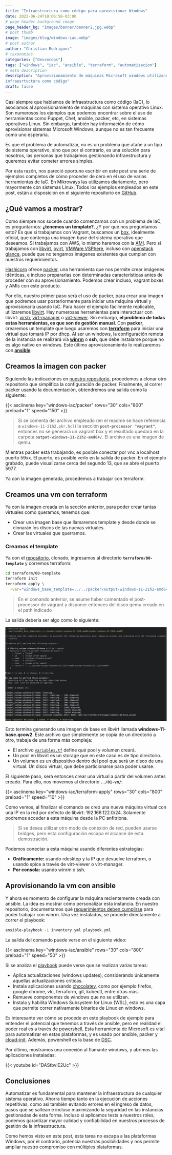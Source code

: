 ```yaml
---
title: "Infraestructura como código para aprovisionar Windows"
date: 2022-06-24T10:06:58-03:00
# page header background image
page_header_bg: "images/banner/banner2.jpg.webp"
# post thumb
image: "images/blog/windows-iac.webp"
# post author
author: "Christian Rodriguez"
# taxonomies
categories: ["Devsecops"]
tags: ["windows", "iac", "ansible", "terraform", "automatizacion"]
# meta description
description: "Aprovisionamiento de máquinas Microsoft windows utilizando
infraesrtuctura como código"
draft: false
---
```


Casi siempre que hablamos de infraestructura como código (IaC), lo asociamos al
aprovisionamiento de máquinas con sistema operativo Linux. Son numerosos los
ejemplos que podemos encontrar sobre el uso de herramientas como Puppet, Chef,
ansible, packer, etc, en sistemas operativos Linux. Sin embargo, también hay
información de cómo aprovisionar sistemas Microsoft Windows, aunque no es tan
frecuente como uno esperaría.

Es que el problema de automatizar, no es un problema que atañe a un tipo de
sistema operativo, sino que por el contrario, es una solución para nosotros, las
personas que trabajamos gestionando infraestructura y queremos evitar cometer
errores simples.

Por esta razón, nos pareció oportuno escribir en este post una serie de ejemplos
completos de cómo proceder de cero en el uso de varias herramientas de IaC. En
Mikroways las utilizamos diariamente, pero mayormente con sistemas Linux. Todos
los ejemplos empleados en este post, están a disposición en el siguiente
repositorio en [GitHub](https://github.com/Mikroways/windows-packer-terraform-libvirt).

## ¿Qué vamos a mostrar?

Como siempre nos sucede cuando comenzamos con un problema de IaC, es
preguntarnos: __**¿tenemos un template?**__. ¿Y por qué nos preguntamos esto? Es
que si trabajamos con Vagrant, buscamos un [box](https://app.vagrantup.com/boxes/search),
idealmente oficial, que contenga una imagen base del sistema operativo que
deseamos. Si trabajamos con AWS, lo mismo haremos con la
[AMI](https://docs.aws.amazon.com/AWSEC2/latest/UserGuide/finding-an-ami.html).
Pero si trabajamos con [libvirt](https://libvirt.org/),
[ovirt](https://www.ovirt.org/), [VMWare
VSPhere](https://www.vmware.com/products/vsphere.html), incluso con [openstack
glance](https://docs.openstack.org/glance/latest/), puede que no tengamos
imágenes existentes que cumplan con nuestros requerimientos.

[Hashicorp](https://www.hashicorp.com/) ofrece [packer](https://www.packer.io/),
una herramienta que nos permite crear imágenes idénticas, e incluso prepararlas
con determinadas características antes de proceder con su aprovisionamiento.
Podemos crear incluso, vagrant boxes y AMIs con este producto.

Por ello, nuestro primer paso será el uso de packer, para crear una imagen que
podremos usar posteriormente para iniciar una máquina virtual y aprovisionarla
usando IaC. Para hacer el ejemplo fácilmente  replicable, utilizaremos
[libvirt](https://libvirt.org/). Hay numerosas herramientas para interactuar con
libvirt: [virsh](https://www.libvirt.org/manpages/virsh.html),
[virt-manager](https://virt-manager.org/) o
[virt-viewer](https://gitlab.com/virt-viewer/virt-viewer). Sin embargo, **el
problema de todas estas herramientas, es que son de gestión manual**. Con
**packer**, crearemos un template que luego usaremos con
[**terraform**](https://www.terraform.io/) para iniciar una virtual
que tomará IP por dhcp. Al ser un windows, la configuración remota de la
instancia se realizará vía
**[winrm](https://docs.microsoft.com/en-us/windows/win32/winrm/portal)** o
**ssh**, que debe instalarse porque no es algo nativo en windows. Este último
aprovisionamiento lo realizaremos con [**ansible**](https://www.ansible.com/).


## Creamos la imagen con packer

Siguiendo las indicaciones en [nuestro repositorio](https://github.com/Mikroways/windows-packer-terraform-libvirt),
procedemos a clonar otro repositorio que simplifica la  configuración de packer.
Finalmente, al correr packer usando la documentación, obtendremos una salida
como la siguiente:

{{< asciinema key="windows-iac/packer" rows="30" cols="800" preload="1" speed="150" >}}

> Si se comenta del archivo empleado (en el readme se hace referencia a
> `windows-11-21h2.pkr.hcl`) la sección **`post-processor "vagrant"`**,
> entonces no se generará un vagrant box y el resultado quedará en la carpeta
> **`output-windows-11-21h2-amd64/`**. El archivo es una imagen de qemu.

Mientras packer está trabajando, es posible conectar por vnc a localhost puerto
59xx. El puerto, es posible verlo en la salida de packer. En el ejemplo grabado,
puede visualizarse cerca del segundo 13, que se abre el puerto 5977.

Ya con la imagen generada, procedemos a trabajar con terraform.

## Creamos una vm con terraform

Ya con la imagen creada en la sección anterior, para poder crear tantas
virtuales como queramos, tenemos que:

* Crear una imagen base que llamaremos template y desde donde se clonarán los
  discos de las nuevas virtuales.
* Crear las virtuales que querramos.

### Creamos el template

Ya con el [repositorio](https://github.com/Mikroways/windows-packer-terraform-libvirt),
clonado, ingresamos al directorio **`terraform/00-template`** y corremos
terraform:

```bash
cd terraform/00-template
terraform init
terraform apply \
  -var="windows_base_template=../../packer/output-windows-11-21h2-amd64/packer-windows-11-21h2-amd64"
```

> En el comando anterior, se asume haber comentado el post-processor de vagrant
> y disponer entonces del disco qemu creado en el path indicado

La salida debería ser algo como lo siguiente:

![terraform init](/images/blog/windows-iac-terraform-01.png)

Esto termina generando una imagen de base en libvirt llamada
**windows-11-base.qcow2**. Este archivo que simplemente se copia de un
directorio a otro, trabaja de una forma más compleja:

* El archivo
  [`variables.tf`](https://github.com/Mikroways/windows-packer-terraform-libvirt/blob/main/terraform/00-template/variables.tf)
  define qué pool y volumen creará.
* Un pool en libvirt es un storage que en este caso es de tipo directorio.
* Un volumen es un dispositivo dentro del pool que será un disco de una virtual.
  Un disco virtual, que debe particionarse para poder usarse.

El siguiente paso, será entonces crear una virtual a partir del volumen antes
creado. Para ello, nos movemos al directorio **`../01-vm/`**:

{{< asciinema key="windows-iac/terraform-apply" rows="30" cols="800" preload="1"
speed="10" >}}

Como vemos, al finalizar el comando se creó una nueva máquina virtual con una IP
en la red por defecto de libvirt: 192.168.122.0/24. Solamente podremos acceder a
esta máquina desde la PC anfitriona. 

> Si se desea utilizar otro modo de conexión de red, pueden usarse bridges, pero
> esta configuración escapa el alcance de esta demostración.

Podemos conectar a esta máquina usando diferentes estrategias:


* **Gráficamente:** usando rdesktop y la IP que devuelve terraform, o
  usando spice a través de virt-viewer o virt-manager.
* **Por consola:** usando winrm o ssh.

## Aprovisionando la vm con ansible

Y ahora es momento de configurar la máquina recientemente creada con ansible. La
idea es mostrar cómo personalizar esta instancia. En nuestro repositorio,
documentamos qué [requerimientos deben
cumplirse](https://github.com/Mikroways/windows-packer-terraform-libvirt#ansible)
para poder trabajar con winrm. Una vez instalados, se procede directamente a
correr el playbook:

```bash
ansible-playbook -i inventory.yml playbook.yml
```

La salida del comando puede verse en el siguiente video:

{{< asciinema key="windows-iac/ansible" rows="30" cols="800" preload="1"
speed="50" >}}

Si se analiza el [playbook](https://github.com/Mikroways/windows-packer-terraform-libvirt/blob/main/ansible/playbook.yml)
puede verse que se realizan varias tareas:

* Aplica actualizaciones (windows updates), considerando únicamente aquellas
  actualizaciones críticas.
* Instala aplicaciones usando [chocolatey](https://chocolatey.org/), como por
  ejemplo firefox, google chrome, vlc, terraform, git, kubectl, entre otras más.
* Remueve componentes de windows que no se utilizan.
* Instala y habilita Windows Subsystem for Linux (WSL), esto es una capa que
  permite correr nativamente binarios de Linux en windows.

Es interesante ver cómo se procede en este playbook de ejemplo para entender el
potencial que tenemos a través de ansible, pero en realidad el poder real es a
través de [powershell](https://docs.microsoft.com/en-us/powershell/). Esta
herramienta de Microsoft es vital para automatizar en estas plataformas, y es
usado por ansible, packer y [cloud-init](https://cloudinit.readthedocs.io/en/latest/).
Además, powershell es la base de [DSC](https://docs.microsoft.com/en-us/powershell/dsc/overview).

Por último, mostramos una conexión al flamante windows, y abrimos las
aplicaciones instaladas:

{{< youtube id="DAStbviE2Uc" >}}

## Conclusiones

Automatizar es fundamental para mantener la infraestructura de cualquier
sistema operativo. Ahorra tiempo tanto en la ejecución de acciones repetitivas,
como así también evitando errores en el ingreso de datos, pasos que se saltean e
incluso maximizando la seguridad en las instancias gestionadas de esta forma.
Incluso si aplicamos tests a nuestros roles, podemos garantizar mayor calidad y
confiabilidad en nuestros procesos de gestión de la infraestructura.

Como hemos visto en este post, esta tarea no escapa a las plataformas Windows,
por el contrario, potencia nuestras posibilidades y nos permite ampliar nuestro
compromiso con múltiples plataformas.

